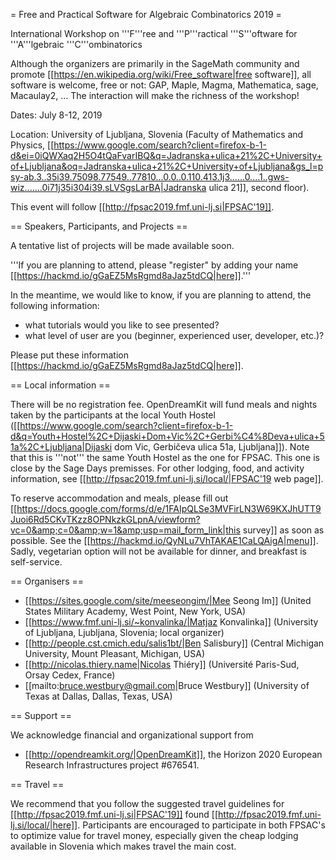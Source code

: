 = Free and Practical Software for Algebraic Combinatorics 2019 =

International Workshop on '''F'''ree and '''P'''ractical '''S'''oftware for '''A'''lgebraic '''C'''ombinatorics

Although the organizers are primarily in the SageMath community and promote [[https://en.wikipedia.org/wiki/Free_software|free software]], all software is welcome, free or not: GAP, Maple, Magma, Mathematica, sage, Macaulay2, ... The interaction will make the richness of the workshop!

Dates: July 8-12, 2019

Location: University of Ljubljana, Slovenia (Faculty of Mathematics and Physics, [[https://www.google.com/search?client=firefox-b-1-d&ei=0iQWXaq2H5O4tQaFvarIBQ&q=Jadranska+ulica+21%2C+University+of+Ljubljana&oq=Jadranska+ulica+21%2C+University+of+Ljubljana&gs_l=psy-ab.3..35i39.75098.77549..77810...0.0..0.110.413.1j3......0....1..gws-wiz.......0i71j35i304i39.sLVSgsLarBA|Jadranska ulica 21]], second floor).

This event will follow [[http://fpsac2019.fmf.uni-lj.si|FPSAC'19]].

== Speakers, Participants, and Projects ==

A tentative list of projects will be made available soon.

'''If you are planning to attend, please "register" by adding your name [[https://hackmd.io/gGaEZ5MsRgmd8aJaz5tdCQ|here]].'''

In the meantime, we would like to know, if you are planning to attend, the following information:

  * what tutorials would you like to see presented?
  * what level of user are you (beginner, experienced user, developer, etc.)?

Please put these information [[https://hackmd.io/gGaEZ5MsRgmd8aJaz5tdCQ|here]].

== Local information ==

There will be no registration fee. OpenDreamKit will fund meals and nights taken by the participants at the local Youth Hostel ([[https://www.google.com/search?client=firefox-b-1-d&q=Youth+Hostel%2C+Dijaski+Dom+Vic%2C+Gerbi%C4%8Deva+ulica+51a%2C+Ljubljana|Dijaski dom Vic, Gerbičeva ulica 51a, Ljubljana]]). 
Note that this is '''not''' the same Youth Hostel as the one for FPSAC. This one is close by the Sage Days premisses. For other lodging, food, and activity information, see [[http://fpsac2019.fmf.uni-lj.si/local/|FPSAC'19 web page]]. 

To reserve accommodation and meals, please fill out [[https://docs.google.com/forms/d/e/1FAIpQLSe3MVFirLN3W69KXJhUTT9Juoi6Rd5CKvTKzz8OPNkzkGLpnA/viewform?vc=0&amp;c=0&amp;w=1&amp;usp=mail_form_link|this survey]] as soon as possible. See the [[https://hackmd.io/QyNLu7VhTAKAE1CaLQAigA|menu]]. Sadly, vegetarian option will not be available for dinner, and breakfast is self-service.

== Organisers ==

  * [[https://sites.google.com/site/meeseongim/|Mee Seong Im]] (United States Military Academy, West Point, New York, USA)
  * [[https://www.fmf.uni-lj.si/~konvalinka/|Matjaz Konvalinka]] (University of Ljubljana, Ljubljana, Slovenia; local organizer)
  * [[http://people.cst.cmich.edu/salis1bt/|Ben Salisbury]] (Central Michigan University, Mount Pleasant, Michigan, USA)
  * [[http://nicolas.thiery.name|Nicolas Thiéry]] (Université Paris-Sud, Orsay Cedex, France)
  * [[mailto:bruce.westbury@gmail.com|Bruce Westbury]] (University of Texas at Dallas, Dallas, Texas, USA)

== Support ==

We acknowledge financial and organizational support from

  * [[http://opendreamkit.org/|OpenDreamKit]], the Horizon 2020 European Research Infrastructures project #676541.

== Travel ==

We recommend that you follow the suggested travel guidelines for [[http://fpsac2019.fmf.uni-lj.si|FPSAC'19]] found [[http://fpsac2019.fmf.uni-lj.si/local/|here]].  Participants are encouraged to participate in both
FPSAC's to optimize value for travel money, especially given the cheap lodging available in Slovenia which makes travel the main cost. 

